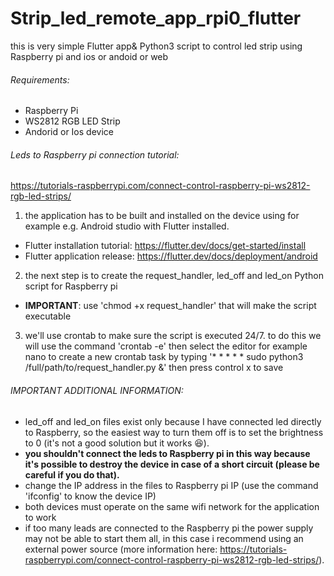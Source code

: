 # Strip_led_remote_app_rpi0_flutter
this is very simple Flutter app&amp; Python3 script to control led strip using Raspberry pi and ios or andoid or web

###### Requirements:

- Raspberry Pi 
- WS2812 RGB LED Strip
- Andorid or Ios device

###### Leds to Raspberry pi connection tutorial:
https://tutorials-raspberrypi.com/connect-control-raspberry-pi-ws2812-rgb-led-strips/


1)  the application has to be built and installed on the device using for example e.g. Android studio with Flutter installed.
- Flutter installation tutorial: https://flutter.dev/docs/get-started/install
- Flutter application release: https://flutter.dev/docs/deployment/android 

2)  the next step is to create the request_handler, led_off and led_on Python script for Raspberry pi
- **IMPORTANT**: use 'chmod +x request_handler' that will make the script executable

3)  we'll use crontab to make sure the script is executed  24/7.
to do this we will use the command 'crontab -e' then select the editor for example nano to create a new crontab task by typing 
'* * * * * sudo python3 /full/path/to/request_handler.py &' then press control x to save

###### IMPORTANT ADDITIONAL INFORMATION: 
- led_off and led_on files exist only because I have connected led directly to Raspberry, so the easiest way to turn them off is to set the brightness to 0 (it's not a good solution but it works 😆).
- **you shouldn't connect the leds to Raspberry pi in this way because it's possible to destroy the device in case of a short circuit (please be careful if you do that).** 
- change the IP address in the files to Raspberry pi  IP (use the command 'ifconfig' to know the device IP)
- both devices must operate on the same wifi network for the application to work
- if too many leads are connected to the Raspberry pi the power supply may not be able to start them all, in this case i recommend using an external power source (more information here: https://tutorials-raspberrypi.com/connect-control-raspberry-pi-ws2812-rgb-led-strips/).
